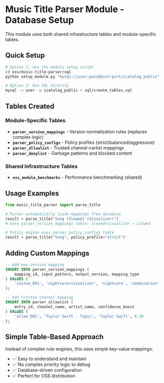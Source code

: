 # Music Title Parser Module - Database Setup

This module uses both shared infrastructure tables and module-specific tables.

## Quick Setup

```bash
# Option 1: Use the module setup script
cd oss/music-title-parser/sql
python setup_module.py "mysql://user:pass@host:port/icatalog_public"

# Option 2: Run SQL directly
mysql -u user -p icatalog_public < sql/create_tables.sql
```

## Tables Created

### Module-Specific Tables

- **`parser_version_mappings`** - Version normalization rules (replaces complex logic)
- **`parser_policy_configs`** - Policy profiles (strict/balanced/aggressive)
- **`parser_allowlist`** - Trusted channel→artist mappings
- **`parser_denylist`** - Garbage patterns and blocked content

### Shared Infrastructure Tables

- **`oss_module_benchmarks`** - Performance benchmarking (shared)

## Usage Examples

```python
from music_title_parser import parse_title

# Parser automatically loads mappings from database
result = parse_title("Song (Slowed) (Visualizer)")
# Uses parser_version_mappings table: slowed+visualizer → slowed

# Policy engine uses parser_policy_configs table
result = parse_title("Song", policy_profile="strict")
```

## Adding Custom Mappings

```sql
-- Add new version mapping
INSERT INTO parser_version_mappings (
    mapping_id, input_pattern, output_version, mapping_type
) VALUES (
    'custom_001', 'nightcore+visualizer', 'nightcore', 'combination'
);

-- Add trusted channel mapping
INSERT INTO parser_allowlist (
    entry_id, channel_name, artist_name, confidence_boost
) VALUES (
    'allow_001', 'Taylor Swift - Topic', 'Taylor Swift', 0.20
);
```

## Simple Table-Based Approach

Instead of complex rule engines, this uses simple key-value mappings:
- ✅ Easy to understand and maintain
- ✅ No complex priority logic to debug
- ✅ Database-driven configuration
- ✅ Perfect for OSS distribution
